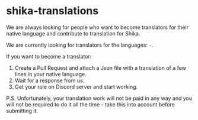 # shika-translations

We are always looking for people who want to become translators for their native language and contribute to translation for Shika.

We are currently looking for translators for the languages: `-`.

If you want to become a translator:
1. Create a Pull Request and attach a Json file with a translation of a few lines in your native language.
2. Wait for a response from us.
3. Get your role on Discord server and start working.

P.S. Unfortunately, your translation work will not be paid in any way and you will not be required to do it all the time - take this into account before submitting it.
